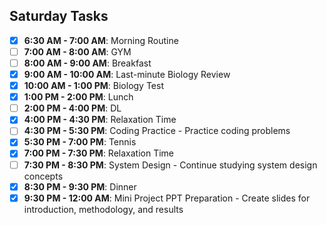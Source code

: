 ## Saturday Tasks

- [x] **6:30 AM - 7:00 AM**: Morning Routine
- [ ] **7:00 AM - 8:00 AM**: GYM
- [ ] **8:00 AM - 9:00 AM**: Breakfast
- [x] **9:00 AM - 10:00 AM**: Last-minute Biology Review
- [x] **10:00 AM - 1:00 PM**: Biology Test
- [x] **1:00 PM - 2:00 PM**: Lunch
- [ ] **2:00 PM - 4:00 PM**: DL
- [x] **4:00 PM - 4:30 PM**: Relaxation Time
- [ ] **4:30 PM - 5:30 PM**: Coding Practice - Practice coding problems
- [x] **5:30 PM - 7:00 PM**: Tennis
- [x] **7:00 PM - 7:30 PM**: Relaxation Time
- [ ] **7:30 PM - 8:30 PM**: System Design - Continue studying system design concepts
- [x] **8:30 PM - 9:30 PM**: Dinner
- [x] **9:30 PM - 12:00 AM**: Mini Project PPT Preparation - Create slides for introduction, methodology, and results
